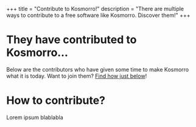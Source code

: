 +++
title = "Contribute to Kosmorro!"
description = "There are multiple ways to contribute to a free software like Kosmorro. Discover them!"
+++

# They have contributed to Kosmorro…

Below are the contributors who have given some time to make Kosmorro what it is today. Want to join them? [Find how just below](#how-to-contribute)!

<!--[CONTRIBUTORS]-->

# How to contribute?

Lorem ipsum blablabla